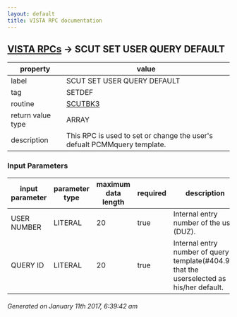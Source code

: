 ```yaml
---
layout: default
title: VISTA RPC documentation
---
```




## [VISTA RPCs](TableOfContent.md) &#8594; SCUT SET USER QUERY DEFAULT 

 property | value 
--- | --- 
 label | SCUT SET USER QUERY DEFAULT
 tag | SETDEF
 routine | [SCUTBK3](http://code.osehra.org/dox/Routine_SCUTBK3_source.html)
 return value type | ARRAY
 description | This RPC is used to set or change the user's defualt PCMMquery template.

### Input Parameters

| input parameter | parameter type | maximum data length | required | description | 
| --- | --- | --- | --- | --- | 
| USER NUMBER | LITERAL | 20 | true | Internal entry number of the user (DUZ). | 
| QUERY ID | LITERAL | 20 | true | Internal entry number of query template(#404.95) that the userselected as his/her default. | 




 ###### Generated on January 11th 2017, 6:39:42 am